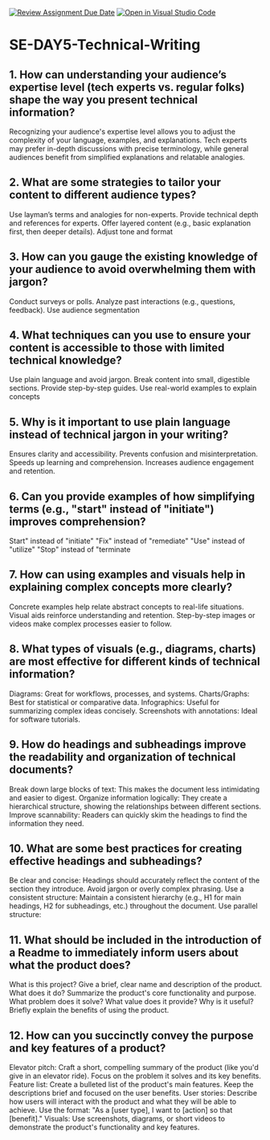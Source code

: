 [![Review Assignment Due Date](https://classroom.github.com/assets/deadline-readme-button-22041afd0340ce965d47ae6ef1cefeee28c7c493a6346c4f15d667ab976d596c.svg)](https://classroom.github.com/a/zsAR-pyY)
[![Open in Visual Studio Code](https://classroom.github.com/assets/open-in-vscode-2e0aaae1b6195c2367325f4f02e2d04e9abb55f0b24a779b69b11b9e10269abc.svg)](https://classroom.github.com/online_ide?assignment_repo_id=18475449&assignment_repo_type=AssignmentRepo)
# SE-DAY5-Technical-Writing
## 1. How can understanding your audience’s expertise level (tech experts vs. regular folks) shape the way you present technical information?
Recognizing your audience's expertise level allows you to adjust the complexity of your language, examples, and explanations. Tech experts may prefer in-depth discussions with precise terminology, while general audiences benefit from simplified explanations and relatable analogies.
## 2. What are some strategies to tailor your content to different audience types?
Use layman’s terms and analogies for non-experts.
Provide technical depth and references for experts.
Offer layered content (e.g., basic explanation first, then deeper details).
Adjust tone and format
## 3. How can you gauge the existing knowledge of your audience to avoid overwhelming them with jargon?
Conduct surveys or polls.
Analyze past interactions (e.g., questions, feedback).
Use audience segmentation
## 4. What techniques can you use to ensure your content is accessible to those with limited technical knowledge?
Use plain language and avoid jargon.
Break content into small, digestible sections.
Provide step-by-step guides.
Use real-world examples to explain concepts
## 5. Why is it important to use plain language instead of technical jargon in your writing?
Ensures clarity and accessibility.
Prevents confusion and misinterpretation.
Speeds up learning and comprehension.
Increases audience engagement and retention.
## 6. Can you provide examples of how simplifying terms (e.g., "start" instead of "initiate") improves comprehension?
Start" instead of "initiate"
"Fix" instead of "remediate"
"Use" instead of "utilize"
"Stop" instead of "terminate
## 7. How can using examples and visuals help in explaining complex concepts more clearly?
Concrete examples help relate abstract concepts to real-life situations.
Visual aids reinforce understanding and retention.
Step-by-step images or videos make complex processes easier to follow.
## 8. What types of visuals (e.g., diagrams, charts) are most effective for different kinds of technical information?
Diagrams: Great for workflows, processes, and systems.
Charts/Graphs: Best for statistical or comparative data.
Infographics: Useful for summarizing complex ideas concisely.
Screenshots with annotations: Ideal for software tutorials.
## 9. How do headings and subheadings improve the readability and organization of technical documents?
Break down large blocks of text: This makes the document less intimidating and easier to digest.
Organize information logically: They create a hierarchical structure, showing the relationships between different sections.
Improve scannability: Readers can quickly skim the headings to find the information they need.
## 10. What are some best practices for creating effective headings and subheadings?
Be clear and concise: Headings should accurately reflect the content of the section they introduce. Avoid jargon or overly complex phrasing.
Use a consistent structure: Maintain a consistent hierarchy (e.g., H1 for main headings, H2 for subheadings, etc.) throughout the document.
Use parallel structure: 
## 11. What should be included in the introduction of a Readme to immediately inform users about what the product does?
What is this project? Give a brief, clear name and description of the product.
What does it do? Summarize the product's core functionality and purpose. What problem does it solve? What value does it provide?
Why is it useful? Briefly explain the benefits of using the product.
## 12. How can you succinctly convey the purpose and key features of a product?
Elevator pitch: Craft a short, compelling summary of the product (like you'd give in an elevator ride). Focus on the problem it solves and its key benefits.
Feature list: Create a bulleted list of the product's main features. Keep the descriptions brief and focused on the user benefits.
User stories: Describe how users will interact with the product and what they will be able to achieve. Use the format: "As a [user type], I want to [action] so that [benefit]."
Visuals: Use screenshots, diagrams, or short videos to demonstrate the product's functionality and key features.
